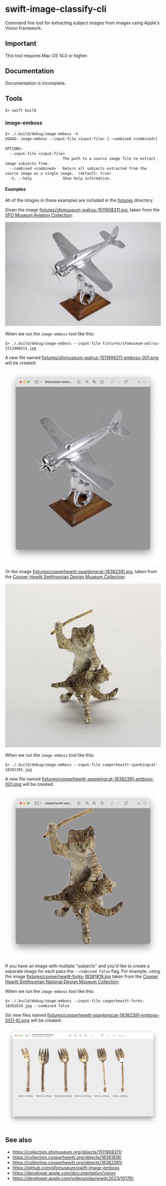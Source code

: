 # swift-image-classify-cli

Command line tool for extracting subject images from images using Apple's Vision framework.

## Important

This tool requires Mac OS 14.0 or higher.

## Documentation

Documentation is incomplete.


## Tools

```
$> swift build
```

### image-emboss

```
$> ./.build/debug/image-emboss -h
USAGE: image-emboss --input-file <input-file> [--combined <combined>]

OPTIONS:
  --input-file <input-file>
                          The path to a source image file to extract image subjects from.
  --combined <combined>   Return all subjects extracted from the source image as a single image.  (default: true)
  -h, --help              Show help information.
```  

#### Examples

All of the images in these examples are included in the [fixtures](fixtures) directory.

Given the image [fixtures/sfomuseum-walrus-1511908311.jpg](https://collection.sfomuseum.org/objects/1511908311/), taken from the [SFO Museum Aviation Collection](https://collection.sfomuseum.org/objects/1511908311/):

[![](fixtures/sfomuseum-walrus-1511908311.jpg)](https://collection.sfomuseum.org/objects/1511908311/)

When we run the `image-emboss` tool like this:

```
$> ./.build/debug/image-emboss --input-file fixtures/sfomuseum-walrus-1511908311.jpg
```

A new file named [fixtures/sfomuseum-walrus-1511908311-emboss-001.png](fixtures/sfomuseum-walrus-1511908311-emboss-001.png) will be created:

![](docs/images/swift-image-emboss-walrus.png)

Or the image [fixtures/cooperhewitt-spankingcat-18382391.jpg](https://collection.sfomuseum.org/objects/1511908311/), taken from the [Cooper Hewitt Smithsonian Design Museum Collection](https://collection.sfomuseum.org/objects/1511908311/):

[![](fixtures/cooperhewitt-spankingcat-18382391.jpg)](https://collection.sfomuseum.org/objects/1511908311/)

When we run the `image-emboss` tool like this:

```
$> ./.build/debug/image-emboss --input-file cooperhewitt-spankingcat-18382391.jpg
```

A new file named [fixtures/cooperhewitt-spankingcat-18382391-emboss-001.png](fixtures/cooperhewitt-spankingcat-18382391-emboss-001.png) will be created:

![](docs/images/swift-image-emboss-spankingcat.png)

If you have an image with multiple "subjects" and you'd like to create a separate image for each pass the `--combined false` flag. For example, using the image [fixtures/cooperhewitt-forks-18381819.jpg](https://collection.cooperhewitt.org/objects/18381819/) taken from the [Cooper Hewitt Smithsonian National Design Museum Collection](https://collection.cooperhewitt.org/objects/18381819/):

When we run the `image-emboss` tool like this:

```
$> ./.build/debug/image-emboss --input-file cooperhewitt-forks-18381819.jpg --combined false
```

Six new files named [fixtures/cooperhewitt-spankingcat-18382391-emboss-00[1-6].png](fixtures/cooperhewitt-spankingcat-18382391-emboss-001.png) will be created:

![](docs/images/swift-image-emboss-forks.png)

## See also

* https://collection.sfomuseum.org/objects/1511908311/
* https://collection.cooperhewitt.org/objects/18381819/
* https://collection.cooperhewitt.org/objects/18382391/
* https://github.com/sfomuseum/swift-image-emboss
* https://developer.apple.com/documentation/vision
* https://developer.apple.com/videos/play/wwdc2023/10176/
